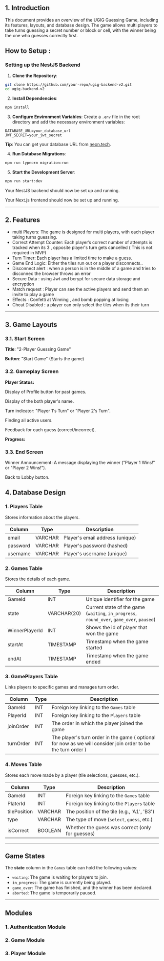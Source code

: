 ## 1. Introduction

This document provides an overview of the UGIG Guessing Game, including its features, layouts, and database design. The game allows multi players to take turns guessing a secret number or block or cell, with the winner being the one who guesses correctly first.

## How to Setup :

### Setting up the NestJS Backend

1. **Clone the Repository**:

```bash
git clone https://github.com/your-repo/ugig-backend-v2.git
cd ugig-backend-v2
```

2. **Install Dependencies**:

```bash
npm install
```

3. **Configure Environment Variables**:
   Create a `.env` file in the root directory and add the necessary environment variables:

```env
DATABASE_URL=your_database_url
JWT_SECRET=your_jwt_secret
```

**Tip**: You can get your database URL from [neon.tech](https://neon.tech).

4. **Run Database Migrations**:

```bash
npm run typeorm migration:run
```

5. **Start the Development Server**:

```bash
npm run start:dev
```

Your NestJS backend should now be set up and running.

Your Next.js frontend should now be set up and running.

---

## 2. Features

- multi Players: The game is designed for multi players, with each player taking turns guessing.
- Correct Attempt Counter: Each player’s correct number of attempts is tracked when its 3 , opposite player's turn gets cancelled ( This is not required in MVP)
- Turn Timer: Each player has a limited time to make a guess.
- Game End Logic: Either the tiles run out or a player disconnects..
- Disconnect alert : when a person is in the middle of a game and tries to disconnec the browser throws an error
- Secure Data : using Jwt and bcrypt for secure data storage and encryption
- Match request : Player can see the active players and send them an invite to play a game
- Effects : Confetti at Winning , and bomb popping at losing
- Cheat Disabled : a player can only select the tiles when its their turn

---

## 3. Game Layouts

### 3.1. Start Screen

**Title**: "2-Player Guessing Game"

**Button**: "Start Game" (Starts the game)

### 3.2. Gameplay Screen

**Player Status:**

Display of Profile button for past games.

Display of the both player's name.

Turn indicator: "Player 1's Turn" or "Player 2's Turn".

Finding all active users.

Feedback for each guess (correct/incorrect).

**Progress:**

### 3.3. End Screen

Winner Announcement: A message displaying the winner ("Player 1 Wins!" or "Player 2 Wins!").

Back to Lobby button.

## **4. Database Design**

### 1. **Players Table**

Stores information about the players.

| Column   | Type    | Description                     |
| -------- | ------- | ------------------------------- |
| email    | VARCHAR | Player's email address (unique) |
| password | VARCHAR | Player's password (hashed)      |
| username | VARCHAR | Player's username (unique)      |

### 2. **Games Table**

Stores the details of each game.

| Column         | Type        | Description                                                                               |
| -------------- | ----------- | ----------------------------------------------------------------------------------------- |
| GameId         | INT         | Unique identifier for the game                                                            |
| state          | VARCHAR(20) | Current state of the game (`waiting`, `in_progress`, `round_over`, `game_over`, `paused`) |
| WinnerPlayerId | INT         | Shows the id of player that won the game                                                  |
| startAt        | TIMESTAMP   | Timestamp when the game started                                                           |
| endAt          | TIMESTAMP   | Timestamp when the game ended                                                             |

### 3. **GamePlayers Table**

Links players to specific games and manages turn order.

| Column    | Type | Description                                                                                                  |
| --------- | ---- | ------------------------------------------------------------------------------------------------------------ |
| GameId    | INT  | Foreign key linking to the `Games` table                                                                     |
| PlayerId  | INT  | Foreign key linking to the `Players` table                                                                   |
| joinOrder | INT  | The order in which the player joined the game                                                                |
| turnOrder | INT  | The player's turn order in the game ( optional for now as we will consider join order to be the turn order ) |

### 4. **Moves Table**

Stores each move made by a player (tile selections, guesses, etc.).

| Column       | Type    | Description                                      |
| ------------ | ------- | ------------------------------------------------ |
| GameId       | INT     | Foreign key linking to the `Games` table         |
| PlaterId     | INT     | Foreign key linking to the `Players` table       |
| tilePosition | VARCHAR | The position of the tile (e.g., 'A1', 'B3')      |
| type         | VARCHAR | The type of move (`select`, `guess`, etc.)       |
| isCorrect    | BOOLEAN | Whether the guess was correct (only for guesses) |

---

## Game States

The **state** column in the `Games` table can hold the following values:

- `waiting`: The game is waiting for players to join.
- `in_progress`: The game is currently being played.
- `game_over`: The game has finished, and the winner has been declared.
- `aborted`: The game is temporarily paused.

---

## Modules

### 1. Authentication Module

### 2. Game Module

### 3. Player Module
